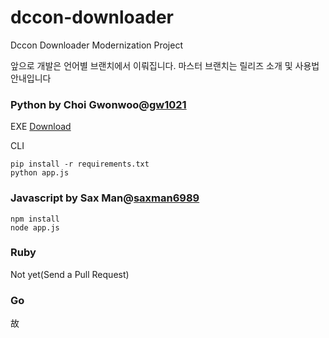 # dccon-downloader
Dccon Downloader Modernization Project

앞으로 개발은 언어별 브랜치에서 이뤄집니다. 마스터 브랜치는 릴리즈 소개 및 사용법 안내입니다

### Python by Choi Gwonwoo@[gw1021](https://github.com/gw1021)

EXE [Download](https://github.com/gw1021/dccon-downloader/releases/download/0.0.1/dcconPython.exe)

CLI

```
pip install -r requirements.txt
python app.js
```

### Javascript by Sax Man@[saxman6989](https://github.com/saxman6989)

```
npm install
node app.js
```

### Ruby

Not yet(Send a Pull Request)

### Go

故